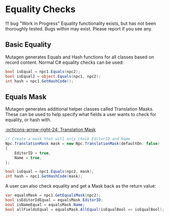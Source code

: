# Equality Checks

!!! bug "Work in Progress"
    Equality functionality exists, but has not been thoroughly tested.  Bugs within may exist.  Please report if you see any.

## Basic Equality
Mutagen generates Equals and Hash functions for all classes based on record content.  Normal C# equality checks can be used:
```cs
bool isEqual = npc1.Equals(npc2);
bool isEqual2 = object.Equals(npc1, npc2);
int hash = npc1.GetHashCode();
```

## Equals Mask
Mutagen generates additional helper classes called Translation Masks.  These can be used to help specify what fields a user wants to check for equality, or hash with.

[:octicons-arrow-right-24: Translation Mask](plugins/Translation-Masks.md)

```cs
// Create a mask that will only check EditorID and Name
Npc.TranslationMask mask = new Npc.TranslationMask(defaultOn: false)
{
    EditorID = true,
    Name = true,
};

bool isEqual = npc1.Equals(npc2, mask);
int hash = npc1.GetHashCode(mask);
```

A user can also check equality and get a Mask back as the return value:
```cs
var equalsMask = npc1.GetEqualsMask(npc2);
bool isEditorIdEqual = equalsMask.EditorID;
bool isNameEqual = equalsMask.Name;
bool allFieldsEqual = equalsMask.AllEqual(isEqualBool => isEqualBool);
```
